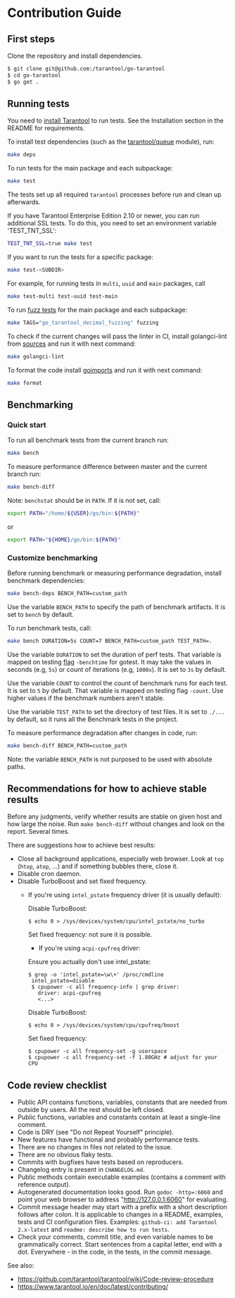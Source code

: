 # Contribution Guide

## First steps

Clone the repository and install dependencies.

```sh
$ git clone git@github.com:/tarantool/go-tarantool
$ cd go-tarantool
$ go get .
```

## Running tests

You need to [install Tarantool](https://tarantool.io/en/download/) to run tests.
See the Installation section in the README for requirements.

To install test dependencies (such as the
[tarantool/queue](https://github.com/tarantool/queue) module), run:
```bash
make deps
```

To run tests for the main package and each subpackage:
```bash
make test
```

The tests set up all required `tarantool` processes before run and clean up
afterwards.

If you have Tarantool Enterprise Edition 2.10 or newer, you can run additional
SSL tests. To do this, you need to set an environment variable 'TEST_TNT_SSL':

```bash
TEST_TNT_SSL=true make test
```

If you want to run the tests for a specific package:
```bash
make test-<SUBDIR>
```
For example, for running tests in `multi`, `uuid` and `main` packages, call
```bash
make test-multi test-uuid test-main
```

To run [fuzz tests](https://go.dev/doc/tutorial/fuzz) for the main package and each subpackage:
```bash
make TAGS="go_tarantool_decimal_fuzzing" fuzzing
```

To check if the current changes will pass the linter in CI, install
golangci-lint from [sources](https://golangci-lint.run/usage/install/)
and run it with next command:
```bash
make golangci-lint
```

To format the code install [goimports](https://pkg.go.dev/golang.org/x/tools/cmd/goimports)
and run it with next command:
```bash
make format
```

## Benchmarking

### Quick start

To run all benchmark tests from the current branch run:

```bash
make bench
```

To measure performance difference between master and the current branch run:

```bash
make bench-diff
```

Note: `benchstat` should be in `PATH`. If it is not set, call:

```bash
export PATH="/home/${USER}/go/bin:${PATH}"
```

or

```bash
export PATH="${HOME}/go/bin:${PATH}"
```

### Customize benchmarking

Before running benchmark or measuring performance degradation, install benchmark dependencies:
```bash
make bench-deps BENCH_PATH=custom_path
```

Use the variable `BENCH_PATH` to specify the path of benchmark artifacts.
It is set to `bench` by default.

To run benchmark tests, call:
```bash
make bench DURATION=5s COUNT=7 BENCH_PATH=custom_path TEST_PATH=.
```

Use the variable `DURATION` to set the duration of perf tests. That variable is mapped on
testing [flag](https://pkg.go.dev/cmd/go#hdr-Testing_flags) `-benchtime` for gotest.
It may take the values in seconds (e.g, `5s`) or count of iterations (e.g, `1000x`).
It is set to `3s` by default.

Use the variable `COUNT` to control the count of benchmark runs for each test.
It is set to `5` by default. That variable is mapped on testing flag `-count`.
Use higher values if the benchmark numbers aren't stable.

Use the variable `TEST_PATH` to set the directory of test files.
It is set to `./...` by default, so it runs all the Benchmark tests in the project.

To measure performance degradation after changes in code, run:
```bash
make bench-diff BENCH_PATH=custom_path
```

Note: the variable `BENCH_PATH` is not purposed to be used with absolute paths.

## Recommendations for how to achieve stable results

Before any judgments, verify whether results are stable on given host and how large the noise. Run `make bench-diff` without changes and look on the report. Several times.

There are suggestions how to achieve best results:

* Close all background applications, especially web browser. Look at `top` (`htop`, `atop`, ...) and if something bubbles there, close it.
* Disable cron daemon.
* Disable TurboBoost and set fixed frequency.
  * If you're using `intel_pstate` frequency driver (it is usually default):

    Disable TurboBoost:

    ```shell
    $ echo 0 > /sys/devices/system/cpu/intel_pstate/no_turbo
    ```

    Set fixed frequency: not sure it is possible.

    * If you're using `acpi-cpufreq` driver:

    Ensure you actually don't use intel_pstate:

    ```shell
    $ grep -o 'intel_pstate=\w\+' /proc/cmdline
     intel_pstate=disable
     $ cpupower -c all frequency-info | grep driver:
       driver: acpi-cpufreq
       <...>
     ```

     Disable TurboBoost:

     ```shell
     $ echo 0 > /sys/devices/system/cpu/cpufreq/boost
     ```

     Set fixed frequency:

     ```shell
     $ cpupower -c all frequency-set -g userspace
     $ cpupower -c all frequency-set -f 1.80GHz # adjust for your CPU
     ```

## Code review checklist

- Public API contains functions, variables, constants that are needed from
  outside by users. All the rest should be left closed.
- Public functions, variables and constants contain at least a single-line
  comment.
- Code is DRY (see "Do not Repeat Yourself" principle).
- New features have functional and probably performance tests.
- There are no changes in files not related to the issue.
- There are no obvious flaky tests.
- Commits with bugfixes have tests based on reproducers.
- Changelog entry is present in `CHANGELOG.md`.
- Public methods contain executable examples (contains a comment with
  reference output).
- Autogenerated documentation looks good. Run `godoc -http=:6060` and point
  your web browser to address "http://127.0.0.1:6060" for evaluating.
- Commit message header may start with a prefix with a short description
  follows after colon. It is applicable to changes in a README, examples, tests
  and CI configuration files. Examples: `github-ci: add Tarantool 2.x-latest`
  and `readme: describe how to run tests`.
- Check your comments, commit title, and even variable names to be
  grammatically correct. Start sentences from a capital letter, end with a dot.
  Everywhere - in the code, in the tests, in the commit message.

See also:

- https://github.com/tarantool/tarantool/wiki/Code-review-procedure
- https://www.tarantool.io/en/doc/latest/contributing/
